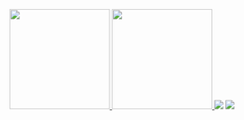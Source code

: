 <div align="center">
  <a href="https://github.com/ghmigliorini">
  <img height="180em" src="https://github-readme-stats.vercel.app/api?username=ghmigliorini&show_icons=true&include_all_commits=true&count_private=true"/>
  <img height="180em" src="https://github-readme-stats.vercel.app/api/top-langs/?username=ghmigliorini&layout=compact&langs_count=7"/>
  <a href="https://www.linkedin.com/in/gustavo-h-migliorini-87a00b35" target="_blank"><img src="https://img.shields.io/badge/-LinkedIn-%230077B5?style=for-the-badge&logo=linkedin&logoColor=white" target="_blank"></a>
  <a href="https://www.researchgate.net/profile/Gustavo-H-Migliorini" target="_blank"><img src="https://img.shields.io/badge/-researchgate-%230077B5?style=for-the-badge&logo=researchgate&logoColor=white" target="_blank"></a>
</div>
